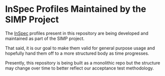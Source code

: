 # InSpec Profiles Maintained by the SIMP Project

The [InSpec](https://github.com/chef/inspec) profiles present in this repository are being developed and
maintained as part of the SIMP project.

That said, it is our goal to make them valid for general purpose usage and
hopefully hand them off to a more structured body as time progresses.

Presently, this repository is being built as a monolithic repo but the
structure may change over time to better reflect our acceptance test
methodology.

